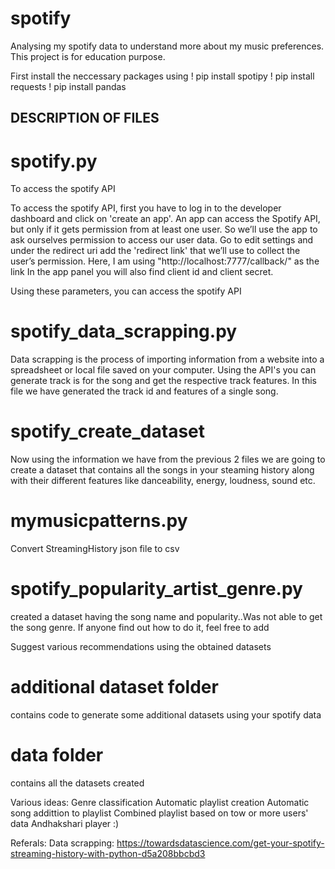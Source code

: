 # spotify
Analysing my spotify data to understand more about my music preferences. This project is for education purpose.

First install the neccessary packages using
! pip install spotipy
! pip install requests
! pip install pandas

## DESCRIPTION OF FILES

# spotify.py

To access the spotify API

To access the spotify API, first you have to log in to the developer dashboard and click on 'create an app'.
An app can access the Spotify API, but only if it gets permission from at least one user. So we’ll use the app to ask ourselves permission to access our user data.
Go to edit settings and under the redirect uri add the 'redirect link' that we’ll use to collect the user’s permission. Here, I am using "http://localhost:7777/callback/" as the link
In the app panel you will also find client id and client secret.

Using these parameters, you can access the spotify API


# spotify_data_scrapping.py

Data scrapping is the process of importing information from a website into a spreadsheet or local file saved on your computer. Using the API's you can generate track is for the song and get the respective track features. In this file we have generated the track id and features of a single song.

# spotify_create_dataset

Now using the information we have from the previous 2 files we are going to create a dataset that contains all the songs in your steaming history along with their different features like danceability, energy, loudness, sound etc.

# mymusicpatterns.py

Convert StreamingHistory json file to csv

# spotify_popularity_artist_genre.py

created a dataset having the song name and popularity..Was not able to get the song genre. If anyone find out how to do it, feel free to add

Suggest various recommendations using the obtained datasets

# additional dataset folder

contains code to generate some additional datasets using your spotify data

# data folder 

contains all the datasets created

Various ideas:
Genre classification
Automatic playlist creation
Automatic song addittion to playlist
Combined playlist based on tow or more users' data
Andhakshari player :)

Referals:
Data scrapping:
https://towardsdatascience.com/get-your-spotify-streaming-history-with-python-d5a208bbcbd3

